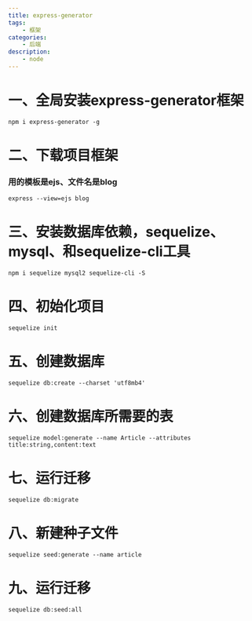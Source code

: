 ```yaml
---
title: express-generator
tags:
    - 框架
categories:
    - 后端
description:
    - node
---
```

# 一、全局安装express-generator框架
```
npm i express-generator -g
```
# 二、下载项目框架
### 用的模板是ejs、文件名是blog
```
express --view=ejs blog
```
# 三、安装数据库依赖，sequelize、mysql、和sequelize-cli工具
```
npm i sequelize mysql2 sequelize-cli -S
```
# 四、初始化项目
```
sequelize init
```
# 五、创建数据库
```
sequelize db:create --charset 'utf8mb4'
```
# 六、创建数据库所需要的表
```
sequelize model:generate --name Article --attributes title:string,content:text
```
# 七、运行迁移
```
sequelize db:migrate
```
# 八、新建种子文件
```
sequelize seed:generate --name article
```
# 九、运行迁移
```
sequelize db:seed:all
```